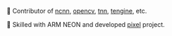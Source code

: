 👏 Contributor of [ncnn](https://github.com/tencent/ncnn/pulls?q=is%3Apr+author%3Azchrissirhcz+is%3Amerged), [opencv](https://github.com/opencv/opencv/pulls?q=is%3Apr+author%3Azchrissirhcz+is%3Amerged), [tnn](https://github.com/tencent/tnn/pulls?q=is%3Apr+author%3Azchrissirhcz+is%3Amerged), [tengine](https://github.com/oaid/tengine/pulls?q=is%3Apr+author%3Azchrissirhcz+is%3Amerged), etc.

🌈 Skilled with ARM NEON and developed [pixel](https://github.com/zchrissirhcz/pixel) project.
